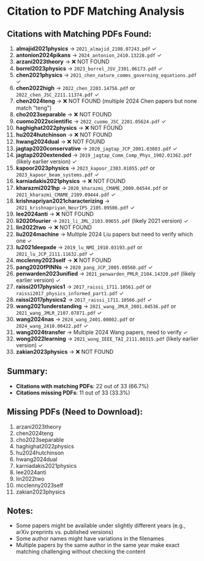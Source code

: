 # Citation to PDF Matching Analysis

## Citations with Matching PDFs Found:

1. **almajid2021physics** → `2021_almajid_2108.07243.pdf` ✓
2. **antonion2024pikans** → `2024_antonion_2410.13228.pdf` ✓
3. **arzani2023theory** → ❌ NOT FOUND
4. **borrel2023physics** → `2023_borrel_JSV_2301.06173.pdf` ✓
5. **chen2021physics** → `2021_chen_nature_comms_governing_equations.pdf` ✓
6. **chen2022high** → `2022_chen_2203.14756.pdf` or `2022_chen_JSC_2211.11374.pdf` ✓
7. **chen2024teng** → ❌ NOT FOUND (multiple 2024 Chen papers but none match "teng")
8. **cho2023separable** → ❌ NOT FOUND
9. **cuomo2022scientific** → `2022_cuomo_JSC_2201.05624.pdf` ✓
10. **haghighat2022physics** → ❌ NOT FOUND
11. **hu2024hutchinson** → ❌ NOT FOUND
12. **hwang2024dual** → ❌ NOT FOUND
13. **jagtap2020conservative** → `2020_jagtap_JCP_2001.03083.pdf` ✓
14. **jagtap2020extended** → `2019_jagtap_Comm_Comp_Phys_1902.01362.pdf` (likely earlier version) ✓
15. **kapoor2023physics** → `2023_kapoor_2303.01055.pdf` or `2023_kapoor_beam_systems.pdf` ✓
16. **karniadakis2021physics** → ❌ NOT FOUND
17. **kharazmi2021hp** → `2020_kharazmi_CMAME_2009.04544.pdf` or `2021_kharazmi_CMAME_2109.09444.pdf` ✓
18. **krishnapriyan2021characterizing** → `2021_krishnapriyan_NeurIPS_2105.09506.pdf` ✓
19. **lee2024anti** → ❌ NOT FOUND
20. **li2020fourier** → `2021_li_JML_2103.09655.pdf` (likely 2021 version) ✓
21. **lin2022two** → ❌ NOT FOUND
22. **liu2024machine** → Multiple 2024 Liu papers but need to verify which one ✓
23. **lu2021deepxde** → `2019_lu_NMI_1910.03193.pdf` or `2021_lu_JCP_2111.11632.pdf` ✓
24. **mcclenny2023self** → ❌ NOT FOUND
25. **pang2020fPINNs** → `2020_pang_JCP_2005.08560.pdf` ✓
26. **penwarden2023unified** → `2021_penwarden_PMLR_2104.14320.pdf` (likely earlier version) ✓
27. **raissi2017physics1** → `2017_raissi_1711.10561.pdf` or `raissi2017_physics_informed_part1.pdf` ✓
28. **raissi2017physics2** → `2017_raissi_1711.10566.pdf` ✓
29. **wang2021understanding** → `2021_wang_JMLR_2001.04536.pdf` or `2021_wang_JMLR_2107.07871.pdf` ✓
30. **wang2024nas** → `2024_wang_2401.00002.pdf` or `2024_wang_2410.00422.pdf` ✓
31. **wang2024transfer** → Multiple 2024 Wang papers, need to verify ✓
32. **wong2022learning** → `2021_wong_IEEE_TAI_2111.00315.pdf` (likely earlier version) ✓
33. **zakian2023physics** → ❌ NOT FOUND

## Summary:
- **Citations with matching PDFs**: 22 out of 33 (66.7%)
- **Citations missing PDFs**: 11 out of 33 (33.3%)

## Missing PDFs (Need to Download):
1. arzani2023theory
2. chen2024teng
3. cho2023separable
4. haghighat2022physics
5. hu2024hutchinson
6. hwang2024dual
7. karniadakis2021physics
8. lee2024anti
9. lin2022two
10. mcclenny2023self
11. zakian2023physics

## Notes:
- Some papers might be available under slightly different years (e.g., arXiv preprints vs. published versions)
- Some author names might have variations in the filenames
- Multiple papers by the same author in the same year make exact matching challenging without checking the content